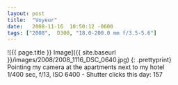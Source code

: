 ```yaml
---
layout: post
title:  "Voyeur"
date:   2008-11-16  10:50:12 -0600
tags: ["2008",  D300, "18.0-200.0 mm f/3.5-5.6"]
---
```

![{{ page.title }} Image]({{ site.baseurl }}/images/2008/2008_1116_DSC_0640.jpg)
{: .prettyprint}  
Pointing my camera at the apartments next to my hotel  
1/400 sec, f/13, ISO 6400 - Shutter clicks this day: 157